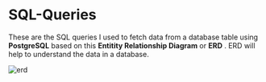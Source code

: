 # SQL-Queries

These are the SQL queries I used to fetch data from a database table using **PostgreSQL** based on this **Entitity Relationship Diagram** or **ERD** . ERD will help to understand the data in a database.
 
 ![erd](https://user-images.githubusercontent.com/55825766/76372749-9edfc580-62fb-11ea-9e42-cc809ac98a4e.png)
